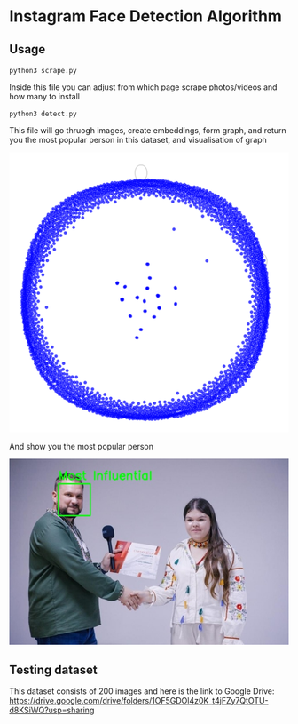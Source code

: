 # Instagram Face Detection Algorithm

## Usage

```
python3 scrape.py
```
Inside this file you can adjust from which page scrape photos/videos and how many to install

```
python3 detect.py
```
This file will go thruogh images, create embeddings, form graph, and return you the most popular person in this dataset, and visualisation of graph

<img src='./lastGraph.png'>

And show you the most popular person

<img src='./lastTry.jpg'>

## Testing dataset
This dataset consists of 200 images and here is the link to Google Drive:
https://drive.google.com/drive/folders/1OF5GDOl4z0K_t4jFZy7QtOTU-d8KSiWQ?usp=sharing
